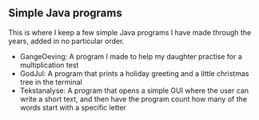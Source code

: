 ## Simple Java programs

This is where I keep a few simple Java programs I have made through the years, added in no particular order.

* GangeOeving: A program I made to help my daughter practise for a multiplication test
* GodJul: A program that prints a holiday greeting and a little christmas tree in the terminal
* Tekstanalyse: A program that opens a simple GUI where the user can write a short text, and then have the program count how many of the words start with a specific letter
